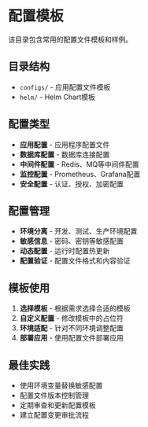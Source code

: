# 配置模板

该目录包含常用的配置文件模板和样例。

## 目录结构

- `configs/` - 应用配置文件模板
- `helm/` - Helm Chart模板

## 配置类型

- **应用配置** - 应用程序配置文件
- **数据库配置** - 数据库连接配置
- **中间件配置** - Redis、MQ等中间件配置
- **监控配置** - Prometheus、Grafana配置
- **安全配置** - 认证、授权、加密配置

## 配置管理

- **环境分离** - 开发、测试、生产环境配置
- **敏感信息** - 密码、密钥等敏感配置
- **动态配置** - 运行时配置热更新
- **配置验证** - 配置文件格式和内容验证

## 模板使用

1. **选择模板** - 根据需求选择合适的模板
2. **自定义配置** - 修改模板中的占位符
3. **环境适配** - 针对不同环境调整配置
4. **部署应用** - 使用配置文件部署应用

## 最佳实践

- 使用环境变量替换敏感配置
- 配置文件版本控制管理
- 定期审查和更新配置模板
- 建立配置变更审批流程
